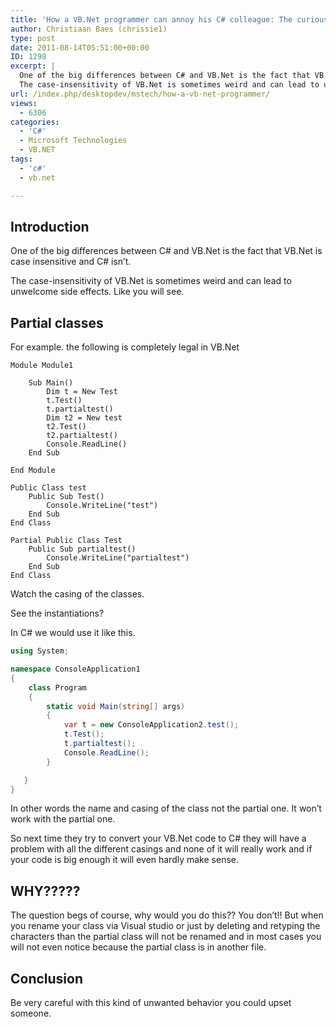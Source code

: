 ```yaml
---
title: 'How a VB.Net programmer can annoy his C# colleague: The curious case of case insensitivity'
author: Christiaan Baes (chrissie1)
type: post
date: 2011-08-14T05:51:00+00:00
ID: 1298
excerpt: |
  One of the big differences between C# and VB.Net is the fact that VB.Net is case insensitive and C# isn't.
  The case-insensitivity of VB.Net is sometimes weird and can lead to unwelcome side effects. Like you will see.
url: /index.php/desktopdev/mstech/how-a-vb-net-programmer/
views:
  - 6306
categories:
  - 'C#'
  - Microsoft Technologies
  - VB.NET
tags:
  - 'c#'
  - vb.net

---
```

## Introduction

One of the big differences between C# and VB.Net is the fact that VB.Net is case insensitive and C# isn&#8217;t.

The case-insensitivity of VB.Net is sometimes weird and can lead to unwelcome side effects. Like you will see.

## Partial classes

For example. the following is completely legal in VB.Net

```vbnet
Module Module1

    Sub Main()
        Dim t = New Test
        t.Test()
        t.partialtest()
        Dim t2 = New test
        t2.Test()
        t2.partialtest()
        Console.ReadLine()
    End Sub
    
End Module

Public Class test
    Public Sub Test()
        Console.WriteLine("test")
    End Sub
End Class

Partial Public Class Test
    Public Sub partialtest()
        Console.WriteLine("partialtest")
    End Sub
End Class
```
Watch the casing of the classes.

See the instantiations?

In C# we would use it like this.

```csharp
using System;

namespace ConsoleApplication1
{
    class Program
    {
        static void Main(string[] args)
        {
            var t = new ConsoleApplication2.test();
            t.Test();
            t.partialtest();
            Console.ReadLine();
        }

   }
}
```
In other words the name and casing of the class not the partial one. It won&#8217;t work with the partial one. 

So next time they try to convert your VB.Net code to C# they will have a problem with all the different casings and none of it will really work and if your code is big enough it will even hardly make sense.

## WHY?????

The question begs of course, why would you do this?? <span class="MT_red">You don&#8217;t!!</span> But when you rename your class via Visual studio or just by deleting and retyping the characters than the partial class will not be renamed and in most cases you will not even notice because the partial class is in another file. 

## Conclusion

Be very careful with this kind of unwanted behavior you could upset someone.